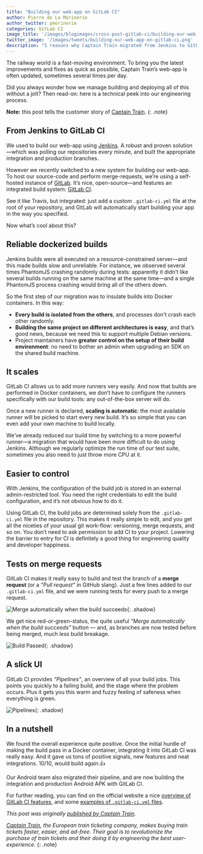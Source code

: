 ```yaml
---
title: "Building our web-app on GitLab CI"
author: Pierre de La Morinerie
author_twitter: pmorinerie
categories: GitLab CI
image_title: '/images/blogimages/cross-post-gitlab-ci/building-our-web-app-on-gitlab-ci-cover.jpg'
twitter_image: '/images/tweets/building-our-web-app-on-gitlab-ci.png'
description: "5 reasons why Captain Train migrated from Jenkins to GitLab CI"
---
```


The railway world is a fast-moving environment. To bring you the latest improvements and fixes as quick as possible, Captain Train’s web-app is often updated, sometimes several times per day.

Did you always wonder how we manage building and deploying all of this without a jolt? Then read-on: here is a technical peek into our engineering process.

**Note:** this post tells the customer story of [Captain Train][cap].
{: .note}

<!-- more -->

## From Jenkins to GitLab CI

We used to build our web-app using [Jenkins]. A robust and proven solution—which was polling our repositories every minute, and built the appropriate integration and production branches.

However we recently switched to a new system for building our web-app. To host our source-code and perform merge-requests, we’re using a self-hosted instance of [GitLab]. It’s nice, open-source—and features an integrated build system: [GitLab CI].

See it like Travis, but integrated: just add a custom `.gitlab-ci.yml` file at the root of your repository, and GitLab will automatically start building your app in the way you specified.

Now what’s cool about this?

## Reliable dockerized builds

Jenkins builds were all executed on a resource-constrained server—and this made builds slow and unreliable. For instance, we observed several times PhantomJS crashing randomly during tests: apparently it didn’t like several builds running on the same machine at the same time—and a single PhantomJS process crashing would bring all of the others down.

So the first step of our migration was to insulate builds into Docker containers. In this way:

- **Every build is isolated from the others**, and processes don’t crash each other randomly.
- **Building the same project on different architectures is easy**, and that’s good news, because we need this to support multiple Debian versions.
- Project maintainers have **greater control on the setup of their build environment**: no need to bother an admin when upgrading an SDK on the shared build machine.

## It scales

GitLab CI allows us to add more runners very easily. And now that builds are performed in Docker containers, we don’t have to configure the runners specifically with our build tools: any out-of-the-box server will do.

Once a new runner is declared, **scaling is automatic**: the most available runner will be picked to start every new build. It’s so simple that you can even add your own machine to build locally.

We’ve already reduced our build time by switching to a more powerful runner—a migration that would have been more difficult to do using Jenkins. Although we regularly optimize the run time of our test suite, sometimes you also need to just throw more CPU at it.

## Easier to control

With Jenkins, the configuration of the build job is stored in an external admin-restricted tool. You need the right credentials to edit the build configuration, and it’s not obvious how to do it.

Using GitLab CI, the build jobs are determined solely from the `.gitlab-ci.yml` file in the repository. This makes it really simple to edit, and you get all the niceties of your usual git work-flow: versioning, merge requests, and so on. You don’t need to ask permission to add CI to your project. Lowering the barrier to entry for CI is definitely a good thing for engineering quality and developer happiness.

## Tests on merge requests

GitLab CI makes it really easy to build and test the branch of a **merge request** (or a _“Pull request”_ in GitHub slang). Just a few lines added to our `.gitlab-ci.yml` file, and we were running tests for every push to a merge request.

![Merge automatically when the build succeeds][merge]{: .shadow}

We get nice red-or-green-status, the quite useful _“Merge automatically when the build succeeds”_ button — and, as branches are now tested before being merged, much less build breakage.

![Build Passed][build]{: .shadow}

## A slick UI

GitLab CI provides _“Pipelines”_, an overview of all your build jobs. This points you quickly to a failing build, and the stage where the problem occurs. Plus it gets you this warm and fuzzy feeling of safeness when everything is green.

![Pipelines]{: .shadow}

## In a nutshell

We found the overall experience quite positive. Once the initial hurdle of making the build pass in a Docker container, integrating it into GitLab CI was really easy. And it gave us tons of positive signals, new features and neat integrations. 10/10, would build again.👍

Our Android team also migrated their pipeline, and are now building the integration and production Android APK with GitLab CI.

For further reading, you can find on the official website a nice [overview of GitLab CI features][GitLab CI], and some [examples of `.gitlab-ci.yml` files][CI examples].

_This post was originally [published by Captain Train][cap-post]._

_[Captain Train][cap], the European train ticketing company, makes buying train tickets faster, easier, and ad-free. Their goal is to revolutionize the purchase of train tickets and their doing it by engineering the best user-experience._
{: .note}

<!-- identifiers -->

[build]: /images/blogimages/cross-post-gitlab-ci/build-passed.png
[cap]: https://www.captaintrain.com
[cap-post]: https://blog.captaintrain.com/12703-building-on-gitlab-ci
[Jenkins]: https://jenkins.io/
[GitLab]: https://about.gitlab.com
[GitLab CI]: https://about.gitlab.com/gitlab-ci/
[CI examples]: http://docs.gitlab.com/ce/ci/quick_start/README.html
[merge]: /images/blogimages/cross-post-gitlab-ci/merge-when-build-succeeds.png
[pipelines]:/images/blogimages/cross-post-gitlab-ci/pipelines.png

<style>
  img.shadow {
    -webkit-box-shadow: 0 4px 18px 0 rgba(51, 51, 51, 0.1), 0 6px 20px 0 rgba(51, 51, 51, 0.09);
    -moz-box-shadow: 0 4px 18px 0 rgba(51, 51, 51, 0.1), 0 6px 20px 0 rgba(51, 51, 51, 0.09);
    box-shadow: 0 4px 18px 0 rgba(51, 51, 51, 0.1), 0 6px 20px 0 rgba(51, 51, 51, 0.09);
    margin-bottom: 20px;
    margin-top: 20px;
  }
</style>
